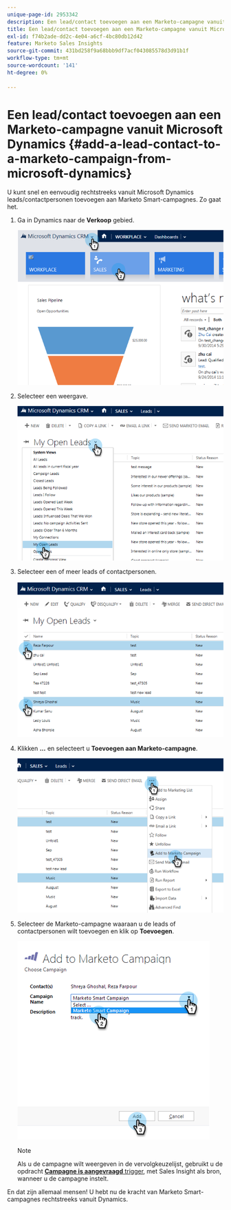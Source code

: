 ```yaml
---
unique-page-id: 2953342
description: Een lead/contact toevoegen aan een Marketo-campagne vanuit Microsoft Dynamics - Marketo Docs - Productdocumentatie
title: Een lead/contact toevoegen aan een Marketo-campagne vanuit Microsoft Dynamics
exl-id: f74b2ade-dd2c-4e04-a6cf-4bc80db12d42
feature: Marketo Sales Insights
source-git-commit: 431bd258f9a68bbb9df7acf043085578d3d91b1f
workflow-type: tm+mt
source-wordcount: '141'
ht-degree: 0%

---
```


# Een lead/contact toevoegen aan een Marketo-campagne vanuit Microsoft Dynamics {#add-a-lead-contact-to-a-marketo-campaign-from-microsoft-dynamics}

U kunt snel en eenvoudig rechtstreeks vanuit Microsoft Dynamics leads/contactpersonen toevoegen aan Marketo Smart-campagnes. Zo gaat het.

1. Ga in Dynamics naar de **Verkoop** gebied.

   ![](assets/image2014-10-20-12-3a9-3a56.png)

1. Selecteer een weergave.

   ![](assets/image2014-10-20-12-3a10-3a6.png)

1. Selecteer een of meer leads of contactpersonen.

   ![](assets/image2014-10-20-12-3a10-3a19.png)

1. Klikken **...** en selecteert u **Toevoegen aan Marketo-campagne**.

   ![](assets/image2014-10-20-12-3a10-3a31.png)

1. Selecteer de Marketo-campagne waaraan u de leads of contactpersonen wilt toevoegen en klik op **Toevoegen**.

   ![](assets/image2014-10-20-12-3a10-3a42.png)

   >[!NOTE]
   >
   >Als u de campagne wilt weergeven in de vervolgkeuzelijst, gebruikt u de opdracht  [**Campagne is aangevraagd** trigger](/help/marketo/product-docs/core-marketo-concepts/smart-campaigns/using-smart-campaigns/setting-up-a-trigger-smart-campaign-for-sales-using-campaign-is-requested.md), met Sales Insight als bron, wanneer u de campagne instelt.

En dat zijn allemaal mensen! U hebt nu de kracht van Marketo Smart-campagnes rechtstreeks vanuit Dynamics.
